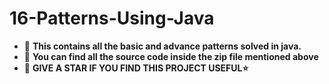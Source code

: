 # 16-Patterns-Using-Java
- 🌱 **This contains all the basic and advance patterns solved in java.**
- 🌱 **You can find all the source code inside the zip file mentioned above** 
- 🌱 **GIVE A STAR IF YOU FIND THIS PROJECT USEFUL⭐**
